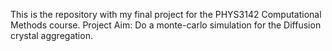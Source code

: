 This is the repository with my final project for the PHYS3142 Computational Methods course. Project Aim: Do a monte-carlo simulation for the Diffusion crystal aggregation.
